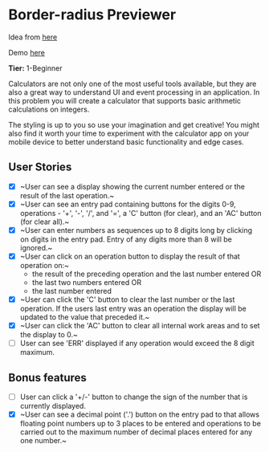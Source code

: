 # Border-radius Previewer

Idea from [here](https://github.com/florinpop17/app-ideas)

Demo [here](https://jsfiddle.net/npzvya06/)

**Tier:** 1-Beginner

Calculators are not only one of the most useful tools available, but they are also a great way to understand UI and event processing in an application. In this problem you will create a calculator that supports basic arithmetic calculations on integers.

The styling is up to you so use your imagination and get creative! You might also find it worth your time to experiment with the calculator app on your mobile device to better understand basic functionality and edge cases.

## User Stories

- [x] ~User can see a display showing the current number entered or the result of the last operation.~
- [x] ~User can see an entry pad containing buttons for the digits 0-9, operations - '+', '-', '/', and '=', a 'C' button (for clear), and an 'AC' button (for clear all).~
- [x] ~User can enter numbers as sequences up to 8 digits long by clicking on digits in the entry pad. Entry of any digits more than 8 will be ignored.~
- [x] ~User can click on an operation button to display the result of that operation on:~
    * the result of the preceding operation and the last number entered OR
    * the last two numbers entered OR
    * the last number entered
- [x] ~User can click the 'C' button to clear the last number or the last operation. If the users last entry was an operation the display will be
updated to the value that preceded it.~
- [x] ~User can click the 'AC' button to clear all internal work areas and to set the display to 0.~
- [ ] User can see 'ERR' displayed if any operation would exceed the 
8 digit maximum.

## Bonus features

- [ ] User can click a '+/-' button to change the sign of the number that is currently displayed.
- [x] ~User can see a decimal point ('.') button on the entry pad to that allows floating point numbers up to 3 places to be entered and operations to be carried out to the maximum number of decimal places entered for any one number.~
